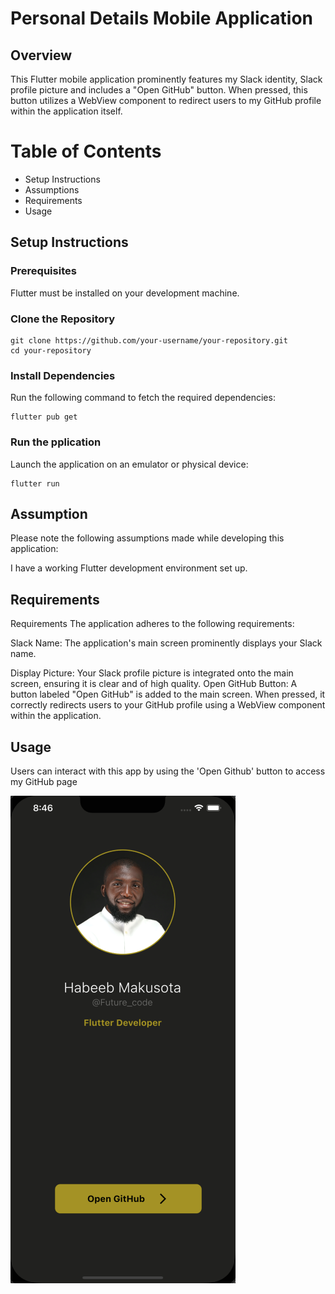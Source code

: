 # Personal Details Mobile Application



## Overview
This Flutter mobile application prominently features my Slack identity, Slack profile picture and includes a "Open GitHub" button. When pressed, this button utilizes a WebView component to redirect users to my GitHub profile within the application itself.

# Table of Contents
- Setup Instructions
- Assumptions
- Requirements
- Usage
  
## Setup Instructions

### Prerequisites

Flutter must be installed on your development machine.

### Clone the Repository
```
git clone https://github.com/your-username/your-repository.git
cd your-repository
```

### Install Dependencies
Run the following command to fetch the required dependencies:
```
flutter pub get
```

### Run the pplication
Launch the application on an emulator or physical device:
```
flutter run
```

## Assumption
Please note the following assumptions made while developing this application:

I have a working Flutter development environment set up.


## Requirements
Requirements
The application adheres to the following requirements:

Slack Name: The application's main screen prominently displays your Slack name.

Display Picture: Your Slack profile picture is integrated onto the main screen, ensuring it is clear and of high quality.
Open GitHub Button: A button labeled "Open GitHub" is added to the main screen. When pressed, it correctly redirects users to your GitHub profile using a WebView component within the application.

## Usage
Users can interact with this app by using the 'Open Github' button to access my GitHub page

![Personal details mobile App](/assets/images/app.png)
